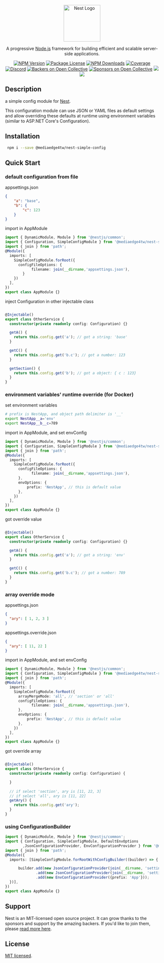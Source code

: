 <p align="center">
  <a href="http://nestjs.com/" target="blank"><img src="https://nestjs.com/img/logo-small.svg" width="120" alt="Nest Logo" /></a>
</p>

[travis-image]: https://api.travis-ci.org/nestjs/nest.svg?branch=master
[travis-url]: https://travis-ci.org/nestjs/nest
[linux-image]: https://img.shields.io/travis/nestjs/nest/master.svg?label=linux
[linux-url]: https://travis-ci.org/nestjs/nest

  <p align="center">A progressive <a href="http://nodejs.org" target="blank">Node.js</a> framework for building efficient and scalable server-side applications.</p>
    <p align="center">
<a href="https://www.npmjs.com/~nestjscore"><img src="https://img.shields.io/npm/v/@nestjs/core.svg" alt="NPM Version" /></a>
<a href="https://www.npmjs.com/~nestjscore"><img src="https://img.shields.io/npm/l/@nestjs/core.svg" alt="Package License" /></a>
<a href="https://www.npmjs.com/~nestjscore"><img src="https://img.shields.io/npm/dm/@nestjs/core.svg" alt="NPM Downloads" /></a>
<a href="https://coveralls.io/github/nestjs/nest?branch=master"><img src="https://coveralls.io/repos/github/nestjs/nest/badge.svg?branch=master#5" alt="Coverage" /></a>
<a href="https://discord.gg/G7Qnnhy" target="_blank"><img src="https://img.shields.io/badge/discord-online-brightgreen.svg" alt="Discord"/></a>
<a href="https://opencollective.com/nest#backer"><img src="https://opencollective.com/nest/backers/badge.svg" alt="Backers on Open Collective" /></a>
<a href="https://opencollective.com/nest#sponsor"><img src="https://opencollective.com/nest/sponsors/badge.svg" alt="Sponsors on Open Collective" /></a>
  <a href="https://paypal.me/kamilmysliwiec"><img src="https://img.shields.io/badge/Donate-PayPal-dc3d53.svg"/></a>
  <a href="https://twitter.com/nestframework"><img src="https://img.shields.io/twitter/follow/nestframework.svg?style=social&label=Follow"></a>
</p>
  <!--[![Backers on Open Collective](https://opencollective.com/nest/backers/badge.svg)](https://opencollective.com/nest#backer)
  [![Sponsors on Open Collective](https://opencollective.com/nest/sponsors/badge.svg)](https://opencollective.com/nest#sponsor)-->

## Description

a simple config module for [Nest](https://github.com/nestjs/nest).

This configuration module can use JSON or YAML files as default settings and allow overriding these defaults at runtime using environment variables (similar to ASP.NET Core's Configuration).

## Installation

```bash
 npm i --save @mediaedge4tw/nest-simple-config
```

## Quick Start

### default configuration from file 
appsettings.json

```json
{
    "a": "base",
    "b": {
        "c": 123
    }
}
```


import in AppModule

```ts
import { DynamicModule, Module } from '@nestjs/common';
import { Configuration, SimpleConfigModule } from '@mediaedge4tw/nest-simple-config'
import { join } from 'path';
@Module({
  imports: [
    SimpleConfigModule.forRoot({
      configFileOptions: {
            filename: join(__dirname,'appsettings.json'),
        }
    })
  ],
})
export class AppModule {}
```


inject Configuration in other injectable class

```ts

@Injectable()
export class OtherService {
  constructor(private readonly config: Configuration) {}

  getA() {
    return this.config.get('a'); // got a string: 'base'
  }

  getC() {
    return this.config.get('b.c'); // got a number: 123
  }

  getSection() {
    return this.config.get('b'); // got a object: { c : 123}
  }
}

```
### environment variables' runtime override (for Docker)

set environment variables

```sh
# prefix is NestApp, and object path delimiter is '__'
export NestApp__a='env'
export NestApp__b__c=789

```

import in AppModule, and set envConfig

```ts
import { DynamicModule, Module } from '@nestjs/common';
import { Configuration, SimpleConfigModule } from '@mediaedge4tw/nest-simple-config'
import { join } from 'path';
@Module({
  imports: [
    SimpleConfigModule.forRoot({
      configFileOptions: {
            filename: join(__dirname,'appsettings.json'),
      },
      envOptions: {
          prefix: 'NestApp', // this is default value
      },
    })
  ],
})
export class AppModule {}
```

got override value

```ts

@Injectable()
export class OtherService {
  constructor(private readonly config: Configuration) {}

  getA() {
    return this.config.get('a'); // got a string: 'env'
  }

  getC() {
    return this.config.get('b.c'); // got a number: 789
  }
}
```


### array override mode


appsettings.json

```json
{
  "ary": [ 1, 2, 3 ]
}
```

appsettings.override.json
```json
{
  "ary": [ 11, 22 ]
}
```

import in AppModule, and set envConfig

```ts
import { DynamicModule, Module } from '@nestjs/common';
import { Configuration, SimpleConfigModule } from '@mediaedge4tw/nest-simple-config'
import { join } from 'path';
@Module({
  imports: [
    SimpleConfigModule.forRoot({
      arrayMergeMode: 'all', // 'section' or 'all'
      configFileOptions: {
            filename: join(__dirname,'appsettings.json'),
      },
      envOptions: {
          prefix: 'NestApp', // this is default value
      },
    })
  ],
})
export class AppModule {}
```

got override array

```ts

@Injectable()
export class OtherService {
  constructor(private readonly config: Configuration) {

  }
  
  // if select 'section', ary is [11, 22, 3]
  // if select 'all', ary is [11, 22]
  getAry() {
    return this.config.get('ary'); 
  }
}

```
### using ConfigurationBuilder

```ts
import { DynamicModule, Module } from '@nestjs/common';
import { Configuration, SimpleConfigModule, DefaultEnvOptions
        ,JsonConfigurationProvider, EnvConfigurationProvider } from '@mediaedge4tw/nest-simple-config'
import { join } from 'path';
@Module({
  imports: [SimpleConfigModule.forRootWithConfigBuilder((builder) => {

      builder.add(new JsonConfigurationProvider(join(__dirname, 'settings', 'appsettings.json')))
              .add(new JsonConfigurationProvider(join(__dirname, 'settings', `appsettings.${process.env.NODE_ENV}.json`)))
              .add(new EnvConfigurationProvider({prefix: 'App'}));
  })],
})
export class AppModule {}
```

## Support

Nest is an MIT-licensed open source project. It can grow thanks to the sponsors and support by the amazing backers. If you'd like to join them, please [read more here](https://docs.nestjs.com/support).

## License

[MIT licensed](LICENSE).
